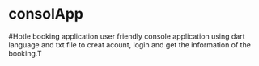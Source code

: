 # consolApp
#Hotle booking application 
user friendly console application using dart language and txt file to creat acount, login and 
get the information of the booking.T
